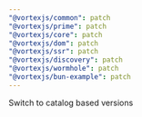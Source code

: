 ```yaml
---
"@vortexjs/common": patch
"@vortexjs/prime": patch
"@vortexjs/core": patch
"@vortexjs/dom": patch
"@vortexjs/ssr": patch
"@vortexjs/discovery": patch
"@vortexjs/wormhole": patch
"@vortexjs/bun-example": patch
---
```


Switch to catalog based versions
